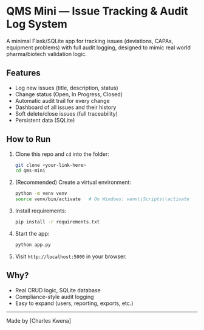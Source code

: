 # QMS Mini — Issue Tracking & Audit Log System

A minimal Flask/SQLite app for tracking issues (deviations, CAPAs, equipment problems) with full audit logging, designed to mimic real world pharma/biotech validation logic.

## Features

- Log new issues (title, description, status)
- Change status (Open, In Progress, Closed)
- Automatic audit trail for every change
- Dashboard of all issues and their history
- Soft delete/close issues (full traceability)
- Persistent data (SQLite)

## How to Run

1. Clone this repo and `cd` into the folder:

    ```bash
    git clone <your-link-here>
    cd qms-mini
    ```

2. (Recommended) Create a virtual environment:
    ```bash
    python -m venv venv
    source venv/bin/activate   # On Windows: venv\\Scripts\\activate
    ```

3. Install requirements:
    ```bash
    pip install -r requirements.txt
    ```

4. Start the app:
    ```bash
    python app.py
    ```

5. Visit `http://localhost:5000` in your browser.

## Why?

- Real CRUD logic, SQLite database
- Compliance-style audit logging
- Easy to expand (users, reporting, exports, etc.)

---

Made by [Charles Kwena]

